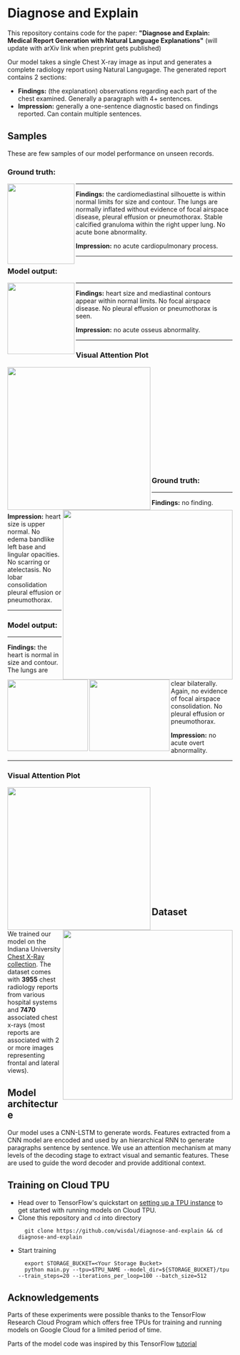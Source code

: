 # Diagnose and Explain
This repository contains code for the paper: **"Diagnose and Explain: Medical Report Generation with Natural Language Explanations"** (will update with arXiv link when preprint gets published)

Our model takes a single Chest X-ray image as input and generates a complete radiology report using Natural Langugage. The generated report contains 2 sections:
* **Findings:** (the explanation) observations regarding each part of the chest examined. Generally a paragraph with 4+ sentences.
* **Impression:** generally a one-sentence diagnostic based on findings reported. Can contain multiple sentences.

## Samples 

These are few samples of our model performance on unseen records.

### Ground truth: 
<image align='left' src="samples/image_3707.png"  width="150px" height="180px"/>

---

**Findings:** the cardiomediastinal silhouette is within normal limits for size and contour. The lungs are normally inflated without evidence of focal airspace disease, pleural effusion or pneumothorax. Stable calcified granuloma within the right upper lung. No acute bone abnormality.

**Impression:** no acute cardiopulmonary process.

---
### Model output:
<image align='left' src="samples/image_3707.png" width="150px" height="160px"/>

---

**Findings:** heart size and mediastinal contours appear within normal limits. No focal airspace disease. No pleural effusion or pneumothorax is seen.

**Impression:** no acute osseus abnormality.

---

### Visual Attention Plot
<p>
	<image align='left' src="samples/findings_attention_plot_3707.png" width="320px" height="320px"/>    
	<image align='right' src="samples/impression_attention_plot_3707.png" width="380px"/>
</p>
<br/><br/><br/><br/><br/><br/><br/><br/><br/><br/><br/><br/><br/>

### Ground truth: 
<image align='left' src="samples/image_1868.png"  width="180px" height="160px"/>

---

**Findings:** no finding.

**Impression:** heart size is upper normal. No edema bandlike left base and lingular opacities. No scarring or atelectasis. No lobar consolidation pleural effusion or pneumothorax.

---
### Model output:
<image align='left' src="samples/image_1868.png" width="180px" height="160px"/>

---

**Findings:** the heart is normal in size and contour. The lungs are clear bilaterally. Again, no evidence of focal airspace consolidation. No pleural effusion or pneumothorax.

**Impression:** no acute overt abnormality.

---

### Visual Attention Plot
<p>
	<image align='left' src="samples/findings_attention_plot_1868.png" width="320px" height="320px"/>    
	<image align='right' src="samples/impression_attention_plot_1868.png" width="380px"/>
</p>
<br/><br/><br/><br/><br/><br/><br/><br/><br/><br/><br/><br/><br/><br/>

## Dataset
We trained our model on the Indiana University [Chest X-Ray collection](https://openi.nlm.nih.gov/faq.php). The dataset
comes with **3955** chest radiology reports from various hospital systems and **7470** associated chest x-rays 
(most reports are associated with 2 or more images representing frontal and lateral views).

## Model architecture
Our model uses a CNN-LSTM to generate words. Features extracted from a CNN model are encoded and used by an hierarchical RNN to generate paragraphs sentence by sentence. We use an attention mechanism at many levels of the decoding stage to extract visual and semantic features. These are used to guide the word decoder and provide additional context.

## Training on Cloud TPU

* Head over to TensorFlow's quickstart on [setting up a TPU instance](https://cloud.google.com/tpu/docs/quickstart) to get started with running models on Cloud TPU.
* Clone this repository and `cd` into directory 
  ```
	git clone https://github.com/wisdal/diagnose-and-explain && cd diagnose-and-explain
  ```
* Start training
  ```
    export STORAGE_BUCKET=<Your Storage Bucket>
    python main.py --tpu=$TPU_NAME --model_dir=${STORAGE_BUCKET}/tpu --train_steps=20 --iterations_per_loop=100 --batch_size=512
  ```
  
## Acknowledgements
Parts of these experiments were possible thanks to the TensorFlow Research Cloud Program which offers free TPUs for training and running models on Google Cloud for a limited period of time.

Parts of the model code was inspired by this TensorFlow [tutorial](https://github.com/tensorflow/tensorflow/blob/r1.13/tensorflow/contrib/eager/python/examples/nmt_with_attention/nmt_with_attention.ipynb)
